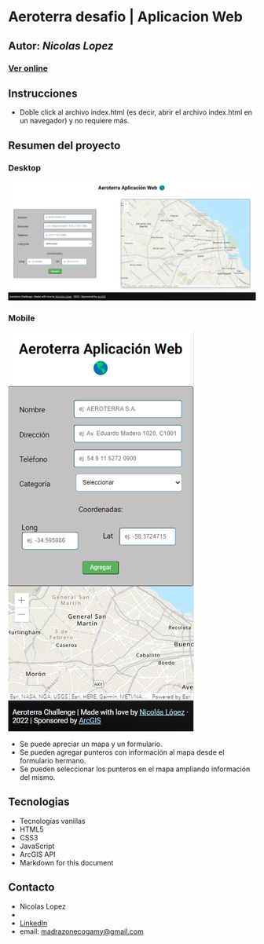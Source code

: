 # **Aeroterra desafio | Aplicacion Web**
## Autor: *Nicolas Lopez*
### [Ver online](https://necogamy.github.io/aeroterra-arcgis-challenge/)

## **Instrucciones**
* Doble click al archivo index.html (es decir, abrir el archivo index.html en un navegador) y no requiere más.

## **Resumen del proyecto**
### Desktop
![screenshot](./resources/screenshot-desktop.png)

### Mobile
![screenshot](./resources/screenshot-mobile.png)
* Se puede apreciar un mapa y un formulario.
* Se pueden agregar punteros con información al mapa desde el formulario hermano.
* Se pueden seleccionar los punteros en el mapa ampliando información del mismo.

## **Tecnologias**
* Tecnologías vanillas
* HTML5
* CSS3
* JavaScript
* ArcGIS API
* Markdown for this document

## **Contacto**
* Nicolas Lopez
*
* [LinkedIn](https://www.linkedin.com/in/nicogamy/)
* email: madrazonecogamy@gmail.com